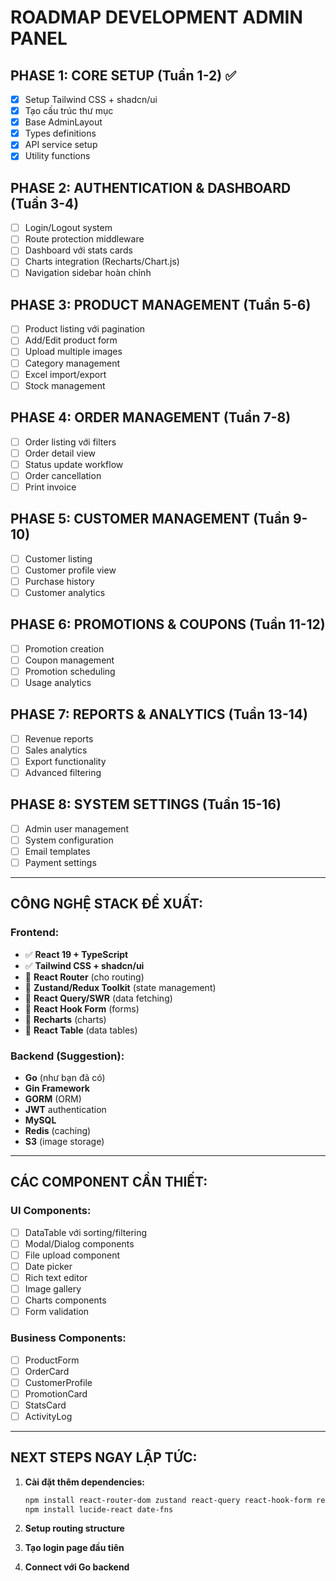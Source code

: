 # ROADMAP DEVELOPMENT ADMIN PANEL

## PHASE 1: CORE SETUP (Tuần 1-2) ✅
- [x] Setup Tailwind CSS + shadcn/ui
- [x] Tạo cấu trúc thư mục
- [x] Base AdminLayout
- [x] Types definitions
- [x] API service setup
- [x] Utility functions

## PHASE 2: AUTHENTICATION & DASHBOARD (Tuần 3-4)
- [ ] Login/Logout system
- [ ] Route protection middleware
- [ ] Dashboard với stats cards
- [ ] Charts integration (Recharts/Chart.js)
- [ ] Navigation sidebar hoàn chỉnh

## PHASE 3: PRODUCT MANAGEMENT (Tuần 5-6)
- [ ] Product listing với pagination
- [ ] Add/Edit product form
- [ ] Upload multiple images
- [ ] Category management
- [ ] Excel import/export
- [ ] Stock management

## PHASE 4: ORDER MANAGEMENT (Tuần 7-8) 
- [ ] Order listing với filters
- [ ] Order detail view
- [ ] Status update workflow
- [ ] Order cancellation
- [ ] Print invoice

## PHASE 5: CUSTOMER MANAGEMENT (Tuần 9-10)
- [ ] Customer listing
- [ ] Customer profile view
- [ ] Purchase history
- [ ] Customer analytics

## PHASE 6: PROMOTIONS & COUPONS (Tuần 11-12)
- [ ] Promotion creation
- [ ] Coupon management
- [ ] Promotion scheduling
- [ ] Usage analytics

## PHASE 7: REPORTS & ANALYTICS (Tuần 13-14)
- [ ] Revenue reports
- [ ] Sales analytics
- [ ] Export functionality
- [ ] Advanced filtering

## PHASE 8: SYSTEM SETTINGS (Tuần 15-16)
- [ ] Admin user management
- [ ] System configuration
- [ ] Email templates
- [ ] Payment settings

---

## CÔNG NGHỆ STACK ĐỀ XUẤT:

### Frontend:
- ✅ **React 19 + TypeScript**
- ✅ **Tailwind CSS + shadcn/ui**
- 🔄 **React Router** (cho routing)
- 🔄 **Zustand/Redux Toolkit** (state management)
- 🔄 **React Query/SWR** (data fetching)
- 🔄 **React Hook Form** (forms)
- 🔄 **Recharts** (charts)
- 🔄 **React Table** (data tables)

### Backend (Suggestion):
- **Go** (như bạn đã có)
- **Gin Framework**
- **GORM** (ORM)
- **JWT** authentication
- **MySQL**
- **Redis** (caching)
- **S3** (image storage)

---

## CÁC COMPONENT CẦN THIẾT:

### UI Components:
- [ ] DataTable với sorting/filtering
- [ ] Modal/Dialog components
- [ ] File upload component
- [ ] Date picker
- [ ] Rich text editor
- [ ] Image gallery
- [ ] Charts components
- [ ] Form validation

### Business Components:
- [ ] ProductForm
- [ ] OrderCard
- [ ] CustomerProfile
- [ ] PromotionCard
- [ ] StatsCard
- [ ] ActivityLog

---

## NEXT STEPS NGAY LẬP TỨC:

1. **Cài đặt thêm dependencies:**
   ```bash
   npm install react-router-dom zustand react-query react-hook-form recharts
   npm install lucide-react date-fns
   ```

2. **Setup routing structure**
3. **Tạo login page đầu tiên**
4. **Connect với Go backend**

